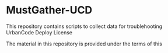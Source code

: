# MustGather-UCD
This repository contains scripts to collect data for troublehooting UrbanCode Deploy
License

The material in this repository is provided under the terms of this 
